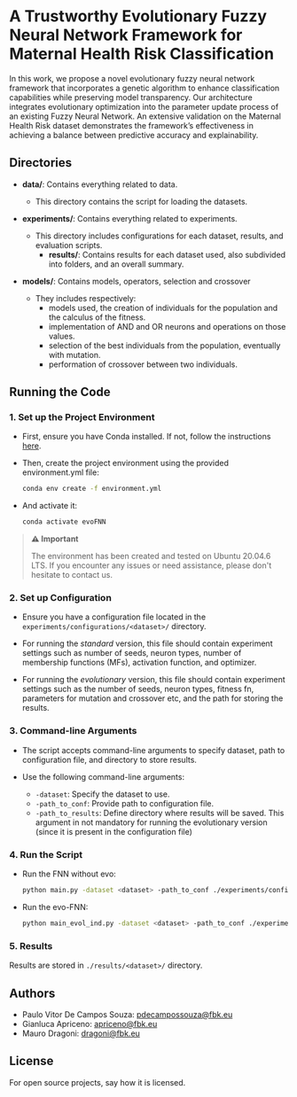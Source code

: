 # A Trustworthy Evolutionary Fuzzy Neural Network Framework for Maternal Health Risk Classification
In this work, we propose a novel evolutionary fuzzy neural network framework that incorporates a genetic algorithm to enhance classification capabilities while preserving
model transparency. Our architecture integrates evolutionary optimization into
the parameter update process of an existing Fuzzy Neural Network. An extensive
validation on the Maternal Health Risk dataset demonstrates the framework’s effectiveness in achieving a balance between predictive accuracy and explainability.

## Directories

- **data/**: Contains everything related to data.
  - This directory contains the script for loading the datasets. 

- **experiments/**: Contains everything related to experiments.
  - This directory includes configurations for each dataset, results, and evaluation scripts.
    - **results/**: Contains results for each dataset used, also subdivided into folders, and an overall summary.
    

- **models/**: Contains models, operators, selection and crossover
  - They includes respectively:
    - models used, the creation of individuals for the population and the calculus of the fitness.
    - implementation of AND and OR neurons and operations on those values.
    - selection of the best individuals from the population, eventually with mutation.
    - performation of crossover between two individuals.

## Running the Code

### 1. Set up the Project Environment

- First, ensure you have Conda installed. If not, follow the instructions [here](https://docs.conda.io/projects/conda/en/latest/user-guide/install/index.html).
- Then, create the project environment using the provided environment.yml file:
  ```bash
  conda env create -f environment.yml
  ```

- And activate it:

  ```bash
  conda activate evoFNN
  ```
> **⚠️ Important**
> 
> The environment has been created and tested on Ubuntu 20.04.6 LTS. If you encounter any issues or need assistance, please don't hesitate to contact us.
> 
### 2. Set up Configuration

- Ensure you have a configuration file located in the `experiments/configurations/<dataset>/` directory.

- For running the _standard_ version, this file should contain experiment settings such as number of seeds, neuron types, number of membership functions (MFs), activation function, and optimizer.

- For running the _evolutionary_ version, this file should contain experiment settings such as the number of seeds, neuron types, fitness fn, parameters for mutation and crossover etc, and the path for storing the results.

### 3. Command-line Arguments

- The script accepts command-line arguments to specify dataset, path to configuration file, and directory to store results.

- Use the following command-line arguments:
  - `-dataset`: Specify the dataset to use.
  - `-path_to_conf`: Provide path to configuration file.
  - `-path_to_results`: Define directory where results will be saved. This argument in not mandatory for running the evolutionary version (since it is present in the configuration file)

### 4. Run the Script

- Run the FNN without evo:
  ```bash
  python main.py -dataset <dataset> -path_to_conf ./experiments/configurations/<dataset>/<name_of_conf>.json -path_to_results ./experiments/results/<dataset>/
  ```
- Run the evo-FNN:
  ```bash
  python main_evol_ind.py -dataset <dataset> -path_to_conf ./experiments/configurations/<dataset>/<name_of_conf>.json -path_to_results ./experiments/results/<dataset>/
  ```

### 5. Results 

Results are stored in `./results/<dataset>/` directory.

## Authors
- Paulo Vitor De Campos Souza: pdecampossouza@fbk.eu
- Gianluca Apriceno: apriceno@fbk.eu
- Mauro Dragoni: dragoni@fbk.eu
## License
For open source projects, say how it is licensed.
